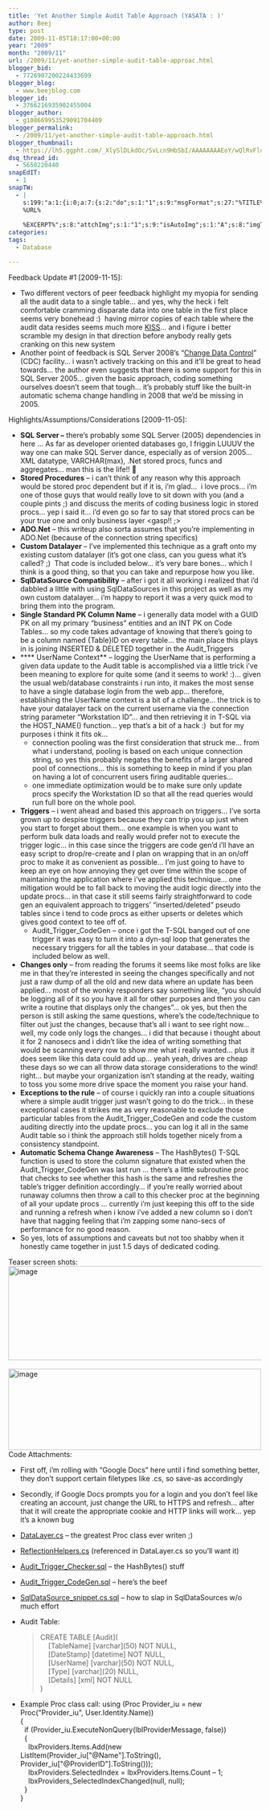 ```yaml
---
title: 'Yet Another Simple Audit Table Approach (YASATA : )'
author: Beej
type: post
date: 2009-11-05T18:17:00+00:00
year: "2009"
month: "2009/11"
url: /2009/11/yet-another-simple-audit-table-approac.html
blogger_bid:
  - 7726907200224433699
blogger_blog:
  - www.beejblog.com
blogger_id:
  - 3766216935902455004
blogger_author:
  - g108669953529091704409
blogger_permalink:
  - /2009/11/yet-another-simple-audit-table-approach.html
blogger_thumbnail:
  - https://lh5.ggpht.com/_XlySlDLkdOc/SvLcn9HbSbI/AAAAAAAAEoY/wQlRvFldGfc/image_thumb%5B9%5D.png?imgmax=800
dsq_thread_id:
  - 5650220440
snapEdIT:
  - 1
snapTW:
  - |
    s:199:"a:1:{i:0;a:7:{s:2:"do";s:1:"1";s:9:"msgFormat";s:27:"%TITLE%
    %URL%
    
    %EXCERPT%";s:8:"attchImg";s:1:"1";s:9:"isAutoImg";s:1:"A";s:8:"imgToUse";s:0:"";s:9:"isAutoURL";s:1:"A";s:8:"urlToUse";s:0:"";}}";
categories:
tags:
  - Database

---
```

Feedback Update #1 [2009-11-15]:

  * Two different vectors of peer feedback highlight my myopia for sending all the audit data to a single table… and yes, why the heck i felt comfortable cramming disparate data into one table in the first place seems very bonehead :)&#160; having mirror copies of each table where the audit data resides seems much more <a href="https://en.wikipedia.org/wiki/KISS_principle" target="_blank">KISS</a>… and i figure i better scramble my design in that direction before anybody really gets cranking on this new system 
  * Another point of feedback is SQL Server 2008’s “<a href="https://www.zdnetasia.com/techguide/storage/0,39045058,62050506,00.htm" target="_blank">Change Data Control</a>” (CDC) facility… i wasn’t actively tracking on this and it’ll be great to head towards… the author even suggests that there is some support for this in SQL Server 2005… given the basic approach, coding something ourselves doesn’t seem that tough… it’s probably stuff like the built-in automatic schema change handling in 2008 that we’d be missing in 2005. 

Highlights/Assumptions/Considerations [2009-11-05]:

  * **SQL Server &#8211;** there’s probably some SQL Server (2005) dependencies in here … As far as developer oriented databases go, I friggin LUUUV the way one can make SQL Server dance, especially as of version 2005… XML datatype, VARCHAR(max), .Net stored procs, funcs and aggregates… man this is the life!! 🙂 
  * **Stored Procedures** – i can’t think of any reason why this approach would be stored proc dependent but if it is, i’m glad…&#160; i love procs… i’m one of those guys that would really love to sit down with you (and a couple pints ;) and discuss the merits of coding business logic in stored procs… yep i said it… i’d even go so far to say that stored procs can be your true one and only business layer <gasp!! ;> 
  * **ADO.Net** – this writeup also sorta assumes that you’re implementing in ADO.Net (because of the connection string specifics) 
  * **Custom Datalayer** – I’ve implemented this technique as a graft onto my existing custom datalayer (it’s got one class, can you guess what it’s called? ;)&#160; That code is included below… it’s very bare bones… which I think is a good thing, so that you can take and repurpose how you like. 
  * **SqlDataSource Compatibility** – after i got it all working i realized that i’d dabbled a little with using SqlDataSources in this project as well as my own custom datalayer… i’m happy to report it was a very quick mod to bring them into the program. 
  * **Single Standard PK Column Name** – i generally data model with a GUID PK on all my primary “business” entities and an INT PK on Code Tables… so my code takes advantage of knowing that there’s going to be a column named {Table}ID on every table… the main place this plays in is joining INSERTED & DELETED together in the Audit_Triggers 
  * **** UserName Context** – logging the UserName that is performing a given data update to the Audit table is accomplished via a little trick i’ve been meaning to explore for quite some (and it seems to work! :)… given the usual web/database constraints i run into, it makes the most sense to have a single database login from the web app… therefore, establishing the UserName context is a bit of a challenge… the trick is to have your datalayer tack on the current username via the connection string parameter “Workstation ID”… and then retrieving it in T-SQL via the HOST_NAME() function… yep that’s a bit of a hack :)&#160; but for my purposes i think it fits ok… 
      * connection pooling was the first consideration that struck me… from what i understand, pooling is based on each unique connection string, so yes this probably negates the benefits of a larger shared pool of connections… this is something to keep in mind if you plan on having a lot of concurrent users firing auditable queries… 
      * one immediate optimization would be to make sure only update procs specify the Workstation ID so that all the read queries would run full bore on the whole pool. 
  * **Triggers** – i went ahead and based this approach on triggers… I’ve sorta grown up to despise triggers because they can trip you up just when you start to forget about them… one example is when you want to perform bulk data loads and really would prefer not to execute the trigger logic… in this case since the triggers are code gen’d i’ll have an easy script to drop/re-create and I plan on wrapping that in an on/off proc to make it as convenient as possible… I’m just going to have to keep an eye on how annoying they get over time within the scope of maintaining the application where i’ve applied this technique… one mitigation would be to fall back to moving the audit logic directly into the update procs… in that case it still seems fairly straightforward to code gen an equivalent approach to triggers’ “inserted/deleted” pseudo tables since i tend to code procs as either upserts or deletes which gives good context to tee off of. 
      * Audit\_Trigger\_CodeGen – once i got the T-SQL banged out of one trigger it was easy to turn it into a dyn-sql loop that generates the necessary triggers for all the tables in your database… that code is included below as well. 
  * **Changes only** – from reading the forums it seems like most folks are like me in that they’re interested in seeing the changes specifically and not just a raw dump of all the old and new data where an update has been applied… most of the wonky responders say something like, “you should be logging all of it so you have it all for other purposes and then you can write a routine that displays only the changes”… ok yes, but then the person is still asking the same questions, where’s the code/technique to filter out just the changes, because that’s all i want to see right now… well, my code only logs the changes… i did that because i thought about it for 2 nanosecs and i didn’t like the idea of writing something that would be scanning every row to show me what i really wanted… plus it does seem like this data could add up… yeah yeah, drives are cheap these days so we can all throw data storage considerations to the wind! right… but maybe your organization isn’t standing at the ready, waiting to toss you some more drive space the moment you raise your hand. 
  * **Exceptions to the rule** – of course i quickly ran into a couple situations where a simple audit trigger just wasn’t going to do the trick… in these exceptional cases it strikes me as very reasonable to exclude those particular tables from the Audit\_Trigger\_CodeGen and code the custom auditing directly into the update procs… you can log it all in the same Audit table so i think the approach still holds together nicely from a consistency standpoint. 
  * **Automatic Schema Change Awareness** – The HashBytes() T-SQL function is used to store the column signature that existed when the Audit\_Trigger\_CodeGen was last run … there’s a little subroutine proc that checks to see whether this hash is the same and refreshes the table’s trigger definition accordingly… if you’re really worried about runaway columns then throw a call to this checker proc at the beginning of all your update procs … currently i’m just keeping this off to the side and running a refresh when i know i’ve added a new column so i don’t have that nagging feeling that i’m zapping some nano-secs of performance for no good reason. 
  * So yes, lots of assumptions and caveats but not too shabby when it honestly came together in just 1.5 days of dedicated coding. 

Teaser screen shots: [<img style="border-right-width: 0px; display: inline; border-top-width: 0px; border-bottom-width: 0px; border-left-width: 0px" title="image" border="0" alt="image" src="https://lh5.ggpht.com/_XlySlDLkdOc/SvLcn9HbSbI/AAAAAAAAEoY/wQlRvFldGfc/image_thumb%5B9%5D.png?imgmax=800" width="628" height="187" />][1]&#160;[<img style="border-right-width: 0px; display: inline; border-top-width: 0px; border-bottom-width: 0px; border-left-width: 0px" title="image" border="0" alt="image" src="https://lh5.ggpht.com/_XlySlDLkdOc/SvLcopl8vbI/AAAAAAAAEog/FvH9E2TzjXs/image_thumb%5B7%5D.png?imgmax=800" width="503" height="162" />][2] Code Attachments:

  * First off, i’m rolling with “Google Docs” here until i find something better, they don’t support certain filetypes like .cs, so save-as accordingly 
  * Secondly, if Google Docs prompts you for a login and you don’t feel like creating an account, just change the URL to HTTPS and refresh… after that it will create the appropriate cookie and HTTP links will work… yep it’s a known bug 

  * <a href="https://docs.google.com/Doc?docid=0AS8Y50ZAhKVDZGN4Z3ZkbnRfM2M1NXAyd2Rk&hl=en" target="_blank">DataLayer.cs</a> – the greatest Proc class ever writen ;) 
  * <a href="https://docs.google.com/Doc?docid=0AS8Y50ZAhKVDZGN4Z3ZkbnRfN2Y4dDk5emc5&hl=en" target="_blank">ReflectionHelpers.cs</a> (referenced in DataLayer.cs so you’ll want it) 
  * <a href="https://docs.google.com/Doc?docid=0AS8Y50ZAhKVDZGN4Z3ZkbnRfNWNnYmdqY2Rt&hl=en" target="_blank">Audit_Trigger_Checker.sql</a> – the HashBytes() stuff 
  * <a href="https://docs.google.com/Doc?docid=0AS8Y50ZAhKVDZGN4Z3ZkbnRfNHI4Z2RzcW43&hl=en" target="_blank">Audit_Trigger_CodeGen.sql</a> – here’s the beef 
  * <a href="https://docs.google.com/Doc?docid=0AS8Y50ZAhKVDZGN4Z3ZkbnRfNmdtOXFjOWQ3&hl=en" target="_blank">SqlDataSource_snippet.cs.sql</a> – how to slap in SqlDataSources w/o much effort 
  * Audit Table:
  
    > CREATE TABLE \[Audit\](   
    > &#160;&#160;&#160; \[TableName] [varchar\](50) NOT NULL,   
    > &#160;&#160;&#160; \[DateStamp\] \[datetime\] NOT NULL,   
    > &#160;&#160;&#160; \[UserName] [varchar\](50) NOT NULL,   
    > &#160;&#160;&#160; \[Type] [varchar\](20) NULL,   
    > &#160;&#160;&#160; \[Details\] \[xml\] NOT NULL   
    > ) 

  * Example Proc class call: 
    using (Proc Provider\_iu = new Proc("Provider\_iu", User.Identity.Name))   
    {   
    &#160; if (Provider_iu.ExecuteNonQuery(lblProviderMessage, false))   
    &#160; {   
    &#160;&#160;&#160; lbxProviders.Items.Add(new ListItem(Provider\_iu["@Name"].ToString(), Provider\_iu["@ProviderID"].ToString()));   
    &#160;&#160;&#160; lbxProviders.SelectedIndex = lbxProviders.Items.Count &#8211; 1;   
    &#160;&#160;&#160; lbxProviders_SelectedIndexChanged(null, null);   
    &#160; }   
    }

 [1]: https://lh4.ggpht.com/_XlySlDLkdOc/SvLcncmk5tI/AAAAAAAAEoU/EGdKjCBlwoI/s1600-h/image%5B15%5D.png
 [2]: https://lh6.ggpht.com/_XlySlDLkdOc/SvLcoIPHdvI/AAAAAAAAEoc/gDM8bWP2fxo/s1600-h/image%5B13%5D.png